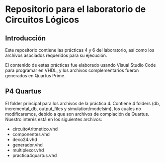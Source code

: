 
# Repositorio para el laboratorio de Circuitos Lógicos

## Introducción 

Este repositorio contiene las prácticas 4 y 6 del laboratorio, así como los archivos asociados requeridos para su ejecución. 

El contenido de estas prácticas fue elaborado usando Visual Studio Code para programar en VHDL, y los archivos complementarios fueron generados en Quartus Prime. 

## P4 Quartus  

El folder principal para los archivos de la práctica 4. Contiene 4 folders (db, incremental_db, output_files y simulation/modelsim), los cuales no modificaremos, debido a que son archivos de complación de Quartus. Nuestro interés está en los siguientes archivos:  

- circuitoAritmetico.vhd
- componentes.vhd
- deco24.vhd 
- generador.vhd
- multiplexor.vhd
- practica4quartus.vhd



